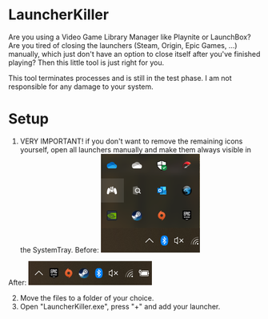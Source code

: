 # LauncherKiller
Are you using a Video Game Library Manager like Playnite or LaunchBox? Are you tired of closing the launchers (Steam, Origin, Epic Games, ...) manually, which just don't have an option to close itself after you've finished playing? Then this little tool is just right for you.

This tool terminates processes and is still in the test phase. I am not responsible for any damage to your system. 

# Setup
1. VERY IMPORTANT! if you don't want to remove the remaining icons yourself, open all launchers manually and make them always              visible in the SystemTray.
Before:
![alt text](https://raw.githubusercontent.com/acealone/LauncherKiller/master/images/Tray_Launcher_Before.png)

After:
![alt text](https://raw.githubusercontent.com/acealone/LauncherKiller/master/images/Tray_Launcher_After.png)

2. Move the files to a folder of your choice.
3. Open "LauncherKiller.exe", press "+" and add your launcher.
